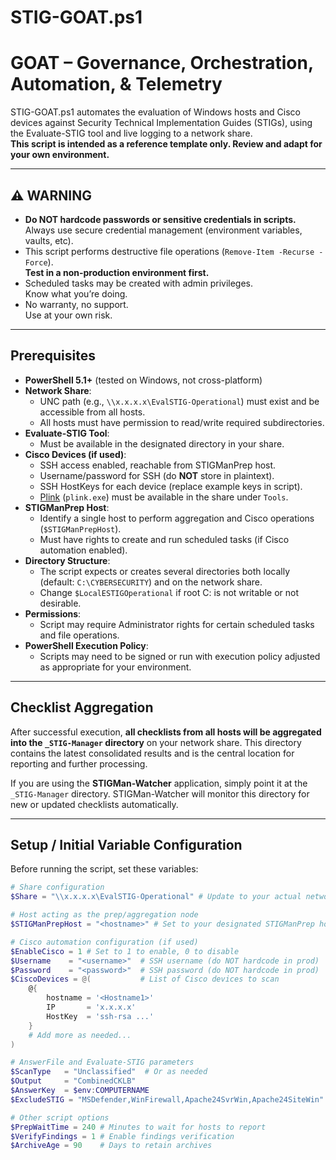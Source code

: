 # STIG-GOAT.ps1
# GOAT – Governance, Orchestration, Automation, & Telemetry 
STIG-GOAT.ps1 automates the evaluation of Windows hosts and Cisco devices against Security Technical Implementation Guides (STIGs), using the Evaluate-STIG tool and live logging to a network share.  
**This script is intended as a reference template only. Review and adapt for your own environment.**

---

## ⚠️ WARNING

- **Do NOT hardcode passwords or sensitive credentials in scripts.**  
  Always use secure credential management (environment variables, vaults, etc).
- This script performs destructive file operations (`Remove-Item -Recurse -Force`).  
  **Test in a non-production environment first.**
- Scheduled tasks may be created with admin privileges.  
  Know what you’re doing.
- No warranty, no support.  
  Use at your own risk.

---

## Prerequisites

- **PowerShell 5.1+** (tested on Windows, not cross-platform)
- **Network Share**:  
  - UNC path (e.g., `\\x.x.x.x\EvalSTIG-Operational`) must exist and be accessible from all hosts.
  - All hosts must have permission to read/write required subdirectories.
- **Evaluate-STIG Tool**:  
  - Must be available in the designated directory in your share.
- **Cisco Devices (if used)**:  
  - SSH access enabled, reachable from STIGManPrep host.
  - Username/password for SSH (do **NOT** store in plaintext).
  - SSH HostKeys for each device (replace example keys in script).
  - [Plink](https://www.chiark.greenend.org.uk/~sgtatham/putty/latest.html) (`plink.exe`) must be available in the share under `Tools`.
- **STIGManPrep Host**:  
  - Identify a single host to perform aggregation and Cisco operations (`$STIGManPrepHost`).
  - Must have rights to create and run scheduled tasks (if Cisco automation enabled).
- **Directory Structure**:  
  - The script expects or creates several directories both locally (default: `C:\CYBERSECURITY`) and on the network share.
  - Change `$LocalESTIGOperational` if root C: is not writable or not desirable.
- **Permissions**:  
  - Script may require Administrator rights for certain scheduled tasks and file operations.
- **PowerShell Execution Policy**:  
  - Scripts may need to be signed or run with execution policy adjusted as appropriate for your environment.

---

## Checklist Aggregation

After successful execution, **all checklists from all hosts will be aggregated into the `_STIG-Manager` directory** on your network share. This directory contains the latest consolidated results and is the central location for reporting and further processing.

If you are using the **STIGMan-Watcher** application, simply point it at the `_STIG-Manager` directory. STIGMan-Watcher will monitor this directory for new or updated checklists automatically.

---

## Setup / Initial Variable Configuration

Before running the script, set these variables:

```powershell
# Share configuration
$Share = "\\x.x.x.x\EvalSTIG-Operational" # Update to your actual network share

# Host acting as the prep/aggregation node
$STIGManPrepHost = "<hostname>" # Set to your designated STIGManPrep hostname

# Cisco automation configuration (if used)
$EnableCisco = 1 # Set to 1 to enable, 0 to disable
$Username    = "<username>"  # SSH username (do NOT hardcode in prod)
$Password    = "<password>"  # SSH password (do NOT hardcode in prod)
$CiscoDevices = @(           # List of Cisco devices to scan
    @{
        hostname = '<Hostname1>'
        IP       = 'x.x.x.x'
        HostKey  = 'ssh-rsa ...'
    }
    # Add more as needed...
)

# AnswerFile and Evaluate-STIG parameters
$ScanType   = "Unclassified"  # Or as needed
$Output     = "CombinedCKLB"
$AnswerKey  = $env:COMPUTERNAME
$ExcludeSTIG = "MSDefender,WinFirewall,Apache24SvrWin,Apache24SiteWin"

# Other script options
$PrepWaitTime = 240 # Minutes to wait for hosts to report
$VerifyFindings = 1 # Enable findings verification
$ArchiveAge = 90    # Days to retain archives
